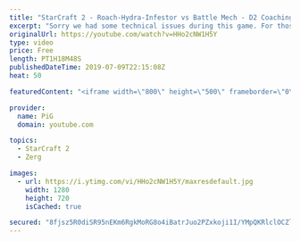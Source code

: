 ```yaml
---
title: "StarCraft 2 - Roach-Hydra-Infestor vs Battle Mech - D2 Coaching"
excerpt: "Sorry we had some technical issues during this game. For those who don't like or care about the talk, Gameplay starts about 18 mins into the video!  Like the content? Then consider to leave a thumbs up and subscribe! ;) Videos don’t appear in your feed and you want to get notified about new uploads?"
originalUrl: https://youtube.com/watch?v=HHo2cNW1H5Y
type: video
price: Free
length: PT1H18M48S
publishedDateTime: 2019-07-09T22:15:08Z
heat: 50

featuredContent: "<iframe width=\"800\" height=\"500\" frameborder=\"0\" src=\"https://www.youtube.com/embed/HHo2cNW1H5Y\" allow=\"accelerometer; autoplay; encrypted-media; gyroscope; picture-in-picture\" allowfullscreen></iframe>"

provider:
  name: PiG
  domain: youtube.com

topics:
  - StarCraft 2
  - Zerg

images:
  - url: https://i.ytimg.com/vi/HHo2cNW1H5Y/maxresdefault.jpg
    width: 1280
    height: 720
    isCached: true

secured: "8fjsz5R0diSR95nEKm6RgkMoRG8o4iBatrJuo2PZxkoji1I/YMpQKRlclOCZl1AbznxocNv7O60rHK5VYh40oyKR//WVM9a3Zm72WimdTKABrfydTEWOt+UlKNW4P/nB26f9evLrf2FscScsOHg108u5iZnR+zs/DRrfMetz3hyJL1hqMtmnOFUjB5VqKieMDVN73lcPSujeeFWb6V4L3qA76rh3tM6ZGX16EJ23uSB+KRJ2F0+O22TXNpfGVgdv9lfs8S03Wq3bp4KCwbELINN0QjxdR9bndz3+FnMQYVxYN6BHvaqj9lbGKrc4d28YhDMmwPEqh6Ui/eIYcDJOLGIpgsMaCD7FiBUXRQt8R/zCPw5U0JAT3tFD/pB4nbh90BP7WUhLNHw7l6BXrJFoEHAIhGWFS9hZnO2b0MbdUr4=;LRS8am4ApQpW9IW1GqWLiQ=="
---
```


